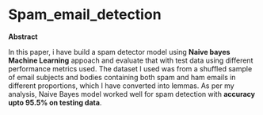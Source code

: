 # Spam_email_detection



**Abstract**


In this paper, i have build a spam detector model  using **Naive bayes  Machine Learning** appoach and evaluate that with test data using different performance metrics used. The dataset I used was from a shuffled sample of email subjects and bodies containing both spam and ham emails in different proportions, which I have converted into lemmas. As per my analysis, Naive Bayes model worked well for spam detection with **accuracy upto 95.5% on testing data**.

